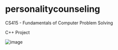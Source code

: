 # personalitycounseling

CS415 - Fundamentals of Computer Problem Solving 

C++ Project

![image](https://user-images.githubusercontent.com/96141942/182674295-f2c7af02-9907-4195-be3a-8dacc50ea7b3.png)
